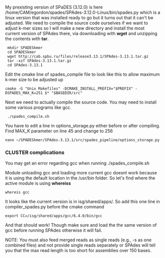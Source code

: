  My prexisting version of SPaDES (3.12.0) is here /home/CAM/egordon/spades/SPAdes-3.12.0-Linux/bin/spades.py which is a linux version that was installed ready to go but it turns out that it can't be adjusted. We need to compile the source code ourselves if we want to adjust k-mer sizes so I will make a new directory and install the most current version of SPAdes there, via downloading with **wget** and unzipping the contents with **tar**.
 
 
```
 mkdir SPADESkmer
 cd SPADESkmer
 wget http://cab.spbu.ru/files/release3.13.1/SPAdes-3.13.1.tar.gz
 tar -xzf SPAdes-3.13.1.tar.gz
 cd SPAdes-3.13.1
```

Edit the cmake line of spades_compile file to look like this to allow maximum k-mer size to be adjusted up
```
cmake -G "Unix Makefiles" -DCMAKE_INSTALL_PREFIX="$PREFIX" -DSPADES_MAX_K=251 $* "$BASEDIR/src"
 ```
Next we need to actually compile the source code. You may need to install some various programs like gcc. 
 
```
 ./spades_compile.sh
 ```
  You have to edit a line in options_storage.py either before or after compiling.
  Find MAX_K parameter on line 45 and change to 256 
```
nano ~/SPADESkmer/SPAdes-3.13.1/src/spades_pipeline/options_storage.py
```
 
 
 ### CLUSTER complications
 You may get an error regarding gcc when running  ./spades_compile.sh
 
Module unloading gcc and loading more current gcc doesnt work because it is using the default location in the /usr/bin folder. So let's find where the active module is using **whereiss**

 ```
whereis gcc
 ```

It looks like the current version is in isg/shared/apps/. 
So add this one line in compiler_spades.py before the cmake command
 ```
export CC=/isg/shared/apps/gcc/6.4.0/bin/gcc
 ```


And that should work! Though make sure and load the the same version of gcc before running SPAdes otherwise it will fail. 




NOTE: You must also feed merged reads as single reads (e.g., -s as one combined files) and not provide single reads separately or SPAdes will tell you that the max read length is too short for assemblies over 150 bases. 




